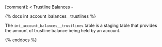 [comment]: < Trustline Balances -

{% docs int_account_balances__trustlines %}

The `int_account_balances__trustlines` table is a staging table that provides the amount of trustline balance being held by an account.

{% enddocs %}
